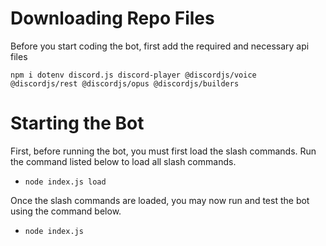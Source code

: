 # Downloading Repo Files
Before you start coding the bot, first add the required and necessary api files

``` npm i dotenv discord.js discord-player @discordjs/voice @discordjs/rest @discordjs/opus @discordjs/builders ```

# Starting the Bot
First, before running the bot, you must first load the slash commands. Run the command listed below to load all slash commands.
* ```node index.js load```

Once the slash commands are loaded, you may now run and test the bot using the command below.
* ```node index.js```